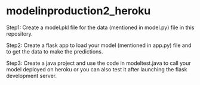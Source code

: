 # modelinproduction2_heroku

Step1: Create a model.pkl file for the data  (mentioned in model.py) file in this repository.

Step2: Create a flask app to load your model (mentioned in app.py) file and to get the data to make the predictions.

Step3: Create a java project and use the code in modeltest.java to call your model deployed on heroku or you can also test it after launching the flask development server.
